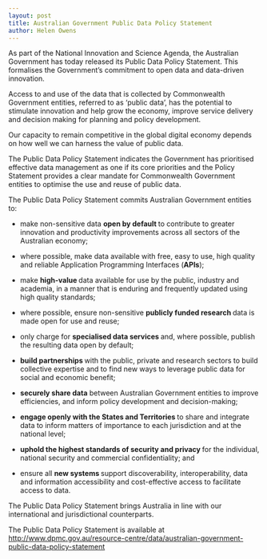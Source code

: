 ```yaml
---
layout: post
title: Australian Government Public Data Policy Statement
author: Helen Owens
---
```


<p>As part of the National Innovation and Science Agenda, the Australian Government has today released its Public Data Policy Statement. This formalises the Government’s commitment to open data and data-driven innovation.</p>
<p>Access to and use of the data that is collected by Commonwealth Government entities, referred to as ‘public data’, has the potential to stimulate innovation and help grow the economy, improve service delivery and decision making for planning and policy development.</p>
<p>Our capacity to remain competitive in the global digital economy depends on how well we can harness the value of public data.</p>
<p>The Public Data Policy Statement indicates the Government has prioritised effective data management as one if its core priorities and the Policy Statement provides a clear mandate for Commonwealth Government entities to optimise the use and reuse of public data.</p>
<p>The Public Data Policy Statement commits Australian Government entities to:</p>
<ul>
<li>
<p>make non-sensitive data <strong>open by default </strong>to contribute to greater innovation and productivity improvements across all sectors of the Australian economy;</p>
</li>
<li>
<p>where possible, make data available with free, easy to use, high quality and reliable Application Programming Interfaces (<strong>APIs</strong>);</p>
</li>
<li>
<p>make <strong>high-value </strong>data available for use by the public, industry and academia, in a manner that is enduring and frequently updated using high quality standards;</p>
</li>
<li>
<p>where possible, ensure non-sensitive <strong>publicly funded research </strong>data is made open for use and reuse;</p>
</li>
<li>
<p>only charge for <strong>specialised data services </strong>and, where possible, publish the resulting data open by default;</p>
</li>
<li>
<p><strong>build partnerships </strong>with the public, private and research sectors to build collective expertise and to find new ways to leverage public data for social and economic benefit;</p>
</li>
<li>
<p><strong>securely share data</strong> between Australian Government entities to improve efficiencies, and inform policy development and decision-making;</p>
</li>
<li>
<p><strong>engage openly with the States and Territories </strong>to share and integrate data to inform matters of importance to each jurisdiction and at the national level;</p>
</li>
<li>
<p><strong>uphold the highest standards of security and privacy </strong>for the individual, national security and commercial confidentiality; and</p>
</li>
<li>
<p>ensure all <strong>new systems </strong>support discoverability, interoperability, data and information accessibility and cost-effective access to facilitate access to data.</p>
</li>
</ul>
<p>The Public Data Policy Statement brings Australia in line with our international and jurisdictional counterparts.</p>
<p>The Public Data Policy Statement is available at <a href="http://www.dpmc.gov.au/resource-centre/data/australian-government-public-data-policy-statement">http://www.dpmc.gov.au/resource-centre/data/australian-government-public-data-policy-statement</a></p>
